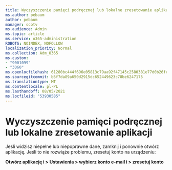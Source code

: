 ```yaml
---
title: Wyczyszczenie pamięci podręcznej lub lokalne zresetowanie aplikacji
ms.author: pebaum
author: pebaum
manager: scotv
ms.audience: Admin
ms.topic: article
ms.service: o365-administration
ROBOTS: NOINDEX, NOFOLLOW
localization_priority: Normal
ms.collection: Adm_O365
ms.custom:
- "9001099"
- "3060"
ms.openlocfilehash: 61280bc444f696e05813c79aa92f47145c2580381e77d0b26fe6fdca527647a6
ms.sourcegitcommit: b5f7da89a650d2915dc652449623c78be6247175
ms.translationtype: MT
ms.contentlocale: pl-PL
ms.lasthandoff: 08/05/2021
ms.locfileid: "53930585"
---
```

# <a name="clear-the-cache-or-locally-reset-the-app"></a>Wyczyszczenie pamięci podręcznej lub lokalne zresetowanie aplikacji

Jeśli widzisz niepełne lub niepoprawne dane, zamknij i ponownie otwórz aplikację.  Jeśli to nie rozwiąże problemu, zresetuj konto na urządzeniu: 

**Otwórz aplikację i > Ustawienia > wybierz konto e-mail i > zresetuj konto**